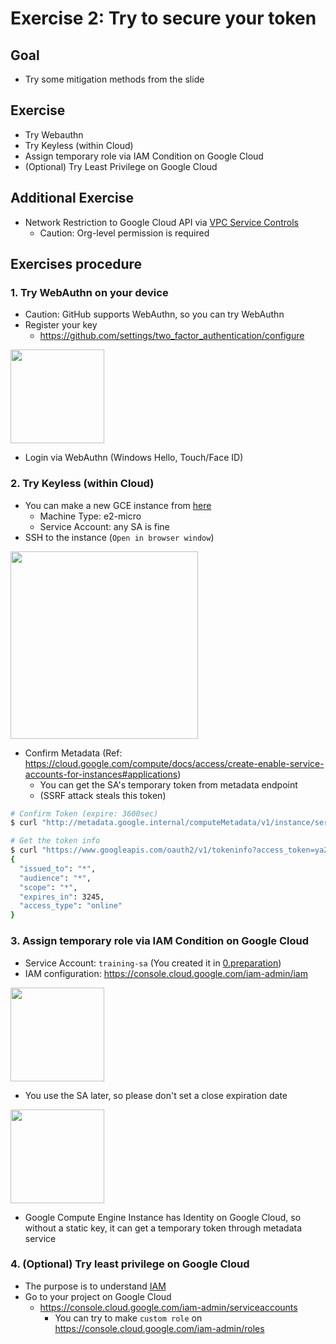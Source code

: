 # Exercise 2: Try to secure your token
## Goal
- Try some mitigation methods from the slide

## Exercise
- Try Webauthn
- Try Keyless (within Cloud)
- Assign temporary role via IAM Condition on Google Cloud
- (Optional) Try Least Privilege on Google Cloud

## Additional Exercise
- Network Restriction to Google Cloud API via [VPC Service Controls](https://cloud.google.com/vpc-service-controls)
  - Caution: Org-level permission is required

## Exercises procedure
### 1. Try WebAuthn on your device
- Caution: GitHub supports WebAuthn, so you can try WebAuthn
- Register your key
  - https://github.com/settings/two_factor_authentication/configure

<kbd> <img src="https://user-images.githubusercontent.com/1150301/183346202-dee50d9a-797c-4c28-a102-3bdfa65e848f.png" height="150"> </kbd>

- Login via WebAuthn (Windows Hello, Touch/Face ID)
  
### 2. Try Keyless (within Cloud)
- You can make a new GCE instance from [here](https://console.cloud.google.com/compute/instances)
  - Machine Type: e2-micro
  - Service Account: any SA is fine
- SSH to the instance (`Open in browser window`)

<kbd> <img src="https://user-images.githubusercontent.com/1150301/183394377-3294ac7e-3032-4070-a99d-474c91ec23db.png" height="300"> </kbd>

- Confirm Metadata (Ref: https://cloud.google.com/compute/docs/access/create-enable-service-accounts-for-instances#applications)
  - You can get the SA's temporary token from metadata endpoint
  - (SSRF attack steals this token)
```bash
# Confirm Token (expire: 3600sec)
$ curl "http://metadata.google.internal/computeMetadata/v1/instance/service-accounts/default/token" -H "Metadata-Flavor: Google"

# Get the token info
$ curl "https://www.googleapis.com/oauth2/v1/tokeninfo?access_token=ya29.c.b0AXv0zTODIOa_oxONq..."
{
  "issued_to": "*",
  "audience": "*",
  "scope": "*",
  "expires_in": 3245,
  "access_type": "online"
}
```  

### 3. Assign temporary role via IAM Condition on Google Cloud
- Service Account: `training-sa` (You created it in [0.preparation](../0-preparation/README.md#create-a-service-account))
- IAM configuration: https://console.cloud.google.com/iam-admin/iam

<kbd> <img src="https://user-images.githubusercontent.com/1150301/183404485-1e9c43ac-ff54-48be-b54e-abf9cba60694.png" height="150"> </kbd>

- You use the SA later, so please don't set a close expiration date

<kbd> <img src="https://user-images.githubusercontent.com/1150301/183404663-28aec4e4-8191-4326-b305-3ce969facf31.png" height="150"> </kbd>

- Google Compute Engine Instance has Identity on Google Cloud, so without a static key, it can get a temporary token through metadata service

### 4. (Optional) Try least privilege on Google Cloud
- The purpose is to understand [IAM](https://cloud.google.com/iam/docs/understanding-roles)
- Go to your project on Google Cloud
  - https://console.cloud.google.com/iam-admin/serviceaccounts
    - You can try to make `custom role` on https://console.cloud.google.com/iam-admin/roles
